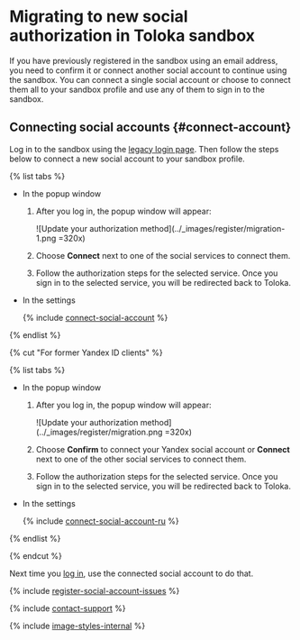 # Migrating to new social authorization in Toloka sandbox

If you have previously registered in the sandbox using an email address, you need to confirm it or connect another social account to continue using the sandbox. You can connect a single social account or choose to connect them all to your sandbox profile and use any of them to sign in to the sandbox.

## Connecting social accounts {#connect-account}

Log in to the sandbox using the [legacy login page](https://sandbox.toloka.yandex.com/). Then follow the steps below to connect a new social account to your sandbox profile.

{% list tabs %}

- In the popup window

  1. After you log in, the popup window will appear:

      ![Update your authorization method](../_images/register/migration-1.png =320x)

  1. Choose **Connect** next to one of the social services to connect them.

  1. Follow the authorization steps for the selected service. Once you sign in to the selected service, you will be redirected back to Toloka.

- In the settings

  {% include [connect-social-account](../_includes/connect-social-account.md) %}

{% endlist %}

{% cut "For former Yandex ID clients" %}

{% list tabs %}

- In the popup window

  1. After you log in, the popup window will appear:

      ![Update your authorization method](../_images/register/migration.png =320x)

  1. Choose **Confirm** to connect your Yandex social account or **Connect** next to one of the other social services to connect them.

  1. Follow the authorization steps for the selected service. Once you sign in to the selected service, you will be redirected back to Toloka.

- In the settings

  {% include [connect-social-account-ru](../_includes/connect-social-account-ru.md) %}

{% endlist %}

{% endcut %}

Next time you [log in](https://we.sandbox.toloka.ai/auth?role=TOLOKER), use the connected social account to do that.

{% include [register-social-account-issues](../_includes/register/social-account-issues.md) %}

{% include [contact-support](../_includes/contact-support.md) %}

{% include [image-styles-internal](../../../_includes/image-styles-internal.md) %}